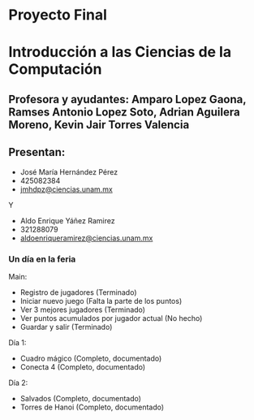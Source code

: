 # Proyecto Final
# Introducción a las Ciencias de la Computación
## Profesora y ayudantes: Amparo Lopez Gaona, Ramses Antonio Lopez Soto, Adrian Aguilera Moreno, Kevin Jair Torres Valencia
## Presentan: 
- José María Hernández Pérez
- 425082384
- jmhdpz@ciencias.unam.mx

Y

- Aldo Enrique Yáñez Ramirez
- 321288079
- aldoenriqueramirez@ciencias.unam.mx

### Un día en la feria
Main:
- Registro de jugadores (Terminado)
- Iniciar nuevo juego (Falta la parte de los puntos)
- Ver 3 mejores jugadores (Terminado)
- Ver puntos acumulados por jugador actual (No hecho)
- Guardar y salir (Terminado)

Día 1:
- Cuadro mágico (Completo, documentado)
- Conecta 4 (Completo, documentado)

Día 2:
- Salvados (Completo, documentado)
- Torres de Hanoi (Completo, documentado)
